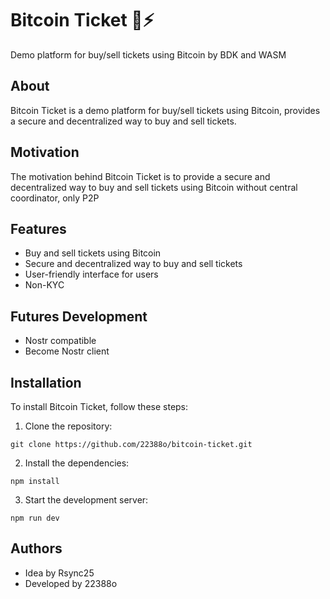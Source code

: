 # Bitcoin Ticket 🎫⚡

Demo platform for buy/sell tickets using Bitcoin by BDK and WASM

## About 

Bitcoin Ticket is a demo platform for buy/sell tickets using Bitcoin, provides a secure and decentralized way to buy and sell tickets.

## Motivation 

The motivation behind Bitcoin Ticket is to provide a secure and decentralized way to buy and sell tickets using Bitcoin without central coordinator, only P2P

## Features

- Buy and sell tickets using Bitcoin
- Secure and decentralized way to buy and sell tickets
- User-friendly interface for users
- Non-KYC

## Futures Development

- Nostr compatible
- Become Nostr client

## Installation
To install Bitcoin Ticket, follow these steps:
1. Clone the repository:
```
git clone https://github.com/22388o/bitcoin-ticket.git
```
2. Install the dependencies:
```
npm install
```
3. Start the development server:
```
npm run dev
```
## Authors

- Idea by Rsync25
- Developed by 22388o
